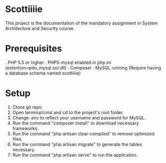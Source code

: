 # Scottiiiie
This project is the documentation of the mandatory assignment in System Architecture and Security course.

# Prerequisites
. PHP 5.5 or higher
. PHP5-mysql enabled in php.ini (extention=pdo_mysql.so/.dll)
. Composer
. MySQL running (Require having a database schema named scottiiiie)

# Setup
1. Clone git repo
2. Open terminal/cmd and cd to the project's root folder.
3. Change .env to reflect your username and password for MySQL.
4. Run the command "composer install" to download necessary frameworks.
5. Run the command "php artisan clear-compiled" to remove optimized files.
6. Run the command "php artisan migrate" to generate the tables necessary.
7. Run the command "php artisan serve" to run the application.